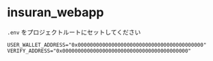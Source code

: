 # insuran_webapp
`.env` をプロジェクトルートにセットしてください

```
USER_WALLET_ADDRESS="0x00000000000000000000000000000000000000000"
VERIFY_ADDRESS="0x00000000000000000000000000000000000000000"
```
